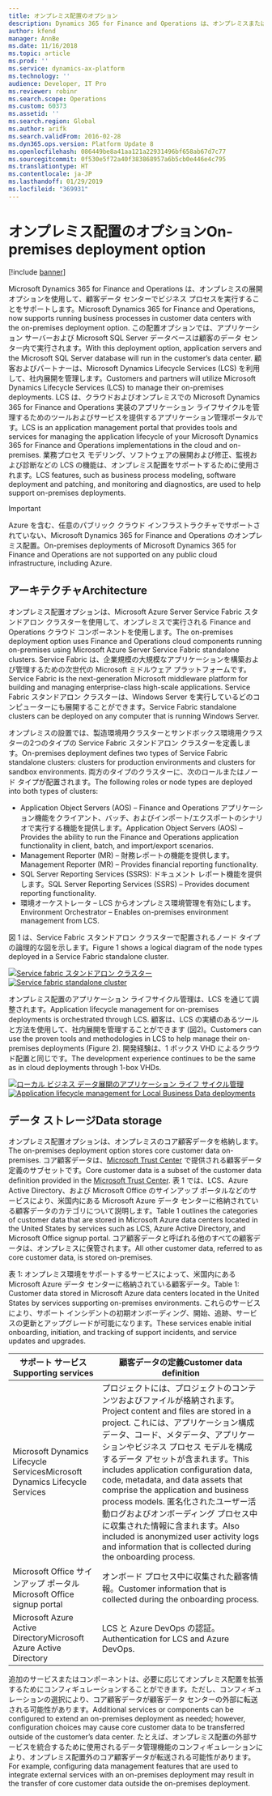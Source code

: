 ```yaml
---
title: オンプレミス配置のオプション
description: Dynamics 365 for Finance and Operations は、オンプレミスまたはローカル ビジネス データ (LBD) の展開オプションを使用して、顧客データ センターでビジネス プロセスを実行することをサポートします。
author: kfend
manager: AnnBe
ms.date: 11/16/2018
ms.topic: article
ms.prod: ''
ms.service: dynamics-ax-platform
ms.technology: ''
audience: Developer, IT Pro
ms.reviewer: robinr
ms.search.scope: Operations
ms.custom: 60373
ms.assetid: ''
ms.search.region: Global
ms.author: arifk
ms.search.validFrom: 2016-02-28
ms.dyn365.ops.version: Platform Update 8
ms.openlocfilehash: 086449be8a41aa121a22931496bf658ab67d7c77
ms.sourcegitcommit: 0f530e5f72a40f383868957a6b5cb0e446e4c795
ms.translationtype: HT
ms.contentlocale: ja-JP
ms.lasthandoff: 01/29/2019
ms.locfileid: "369931"
---
```

# <a name="on-premises-deployment-option"></a><span data-ttu-id="c2962-103">オンプレミス配置のオプション</span><span class="sxs-lookup"><span data-stu-id="c2962-103">On-premises deployment option</span></span>

[!include [banner](../includes/banner.md)]

<span data-ttu-id="c2962-104">Microsoft Dynamics 365 for Finance and Operations は、オンプレミスの展開オプションを使用して、顧客データ センターでビジネス プロセスを実行することをサポートします。</span><span class="sxs-lookup"><span data-stu-id="c2962-104">Microsoft Dynamics 365 for Finance and Operations, now supports running business processes in customer data centers with the on-premises deployment option.</span></span> <span data-ttu-id="c2962-105">この配置オプションでは、アプリケーション サーバーおよび Microsoft SQL Server データベースは顧客のデータ センター内で実行されます。</span><span class="sxs-lookup"><span data-stu-id="c2962-105">With this deployment option, application servers and the Microsoft SQL Server database will run in the customer’s data center.</span></span> <span data-ttu-id="c2962-106">顧客およびパートナーは、Microsoft Dynamics Lifecycle Services (LCS) を利用して、社内展開を管理します。</span><span class="sxs-lookup"><span data-stu-id="c2962-106">Customers and partners will utilize Microsoft Dynamics Lifecycle Services (LCS) to manage their on-premises deployments.</span></span> <span data-ttu-id="c2962-107">LCS は、クラウドおよびオンプレミスでの Microsoft Dynamics 365 for Finance and Operations 実装のアプリケーション ライフサイクルを管理するためのツールおよびサービスを提供するアプリケーション管理ポータルです。</span><span class="sxs-lookup"><span data-stu-id="c2962-107">LCS is an application management portal that provides tools and services for managing the application lifecycle of your Microsoft Dynamics 365 for Finance and Operations implementations in the cloud and on-premises.</span></span> <span data-ttu-id="c2962-108">業務プロセス モデリング、ソフトウェアの展開および修正、監視および診断などの LCS の機能は、オンプレミス配置をサポートするために使用されます。</span><span class="sxs-lookup"><span data-stu-id="c2962-108">LCS features, such as business process modeling, software deployment and patching, and monitoring and diagnostics, are used to help support on-premises deployments.</span></span> 
> [!IMPORTANT]
> <span data-ttu-id="c2962-109">Azure を含む、任意のパブリック クラウド インフラストラクチャでサポートされていない、Microsoft Dynamics 365 for Finance and Operations のオンプレミス配置。</span><span class="sxs-lookup"><span data-stu-id="c2962-109">On-premises deployments of Microsoft Dynamics 365 for Finance and Operations are not supported on any public cloud infrastructure, including Azure.</span></span> 

## <a name="architecture"></a><span data-ttu-id="c2962-110">アーキテクチャ</span><span class="sxs-lookup"><span data-stu-id="c2962-110">Architecture</span></span> 

<span data-ttu-id="c2962-111">オンプレミス配置オプションは、Microsoft Azure Server Service Fabric スタンドアロン クラスターを使用して、オンプレミスで実行される Finance and Operations クラウド コンポーネントを使用します。</span><span class="sxs-lookup"><span data-stu-id="c2962-111">The on-premises deployment option uses Finance and Operations cloud components running on-premises using Microsoft Azure Server Service Fabric standalone clusters.</span></span> <span data-ttu-id="c2962-112">Service Fabric は、企業規模の大規模なアプリケーションを構築および管理するための次世代の Microsoft ミドルウェア プラットフォームです。</span><span class="sxs-lookup"><span data-stu-id="c2962-112">Service Fabric is the next-generation Microsoft middleware platform for building and managing enterprise-class high-scale applications.</span></span> <span data-ttu-id="c2962-113">Service Fabric スタンドアロン クラスターは、Windows Server を実行しているどのコンピューターにも展開することができます。</span><span class="sxs-lookup"><span data-stu-id="c2962-113">Service Fabric standalone clusters can be deployed on any computer that is running Windows Server.</span></span> 

<span data-ttu-id="c2962-114">オンプレミスの設置では、製造環境用クラスターとサンドボックス環境用クラスターの2つのタイプの Service Fabric スタンドアロン クラスターを定義します。</span><span class="sxs-lookup"><span data-stu-id="c2962-114">On-premises deployment defines two types of Service Fabric standalone clusters: clusters for production environments and clusters for sandbox environments.</span></span> <span data-ttu-id="c2962-115">両方のタイプのクラスターに、次のロールまたはノード タイプが配置されます。</span><span class="sxs-lookup"><span data-stu-id="c2962-115">The following roles or node types are deployed into both types of clusters:</span></span> 

- <span data-ttu-id="c2962-116">Application Object Servers (AOS) – Finance and Operations アプリケーション機能をクライアント、バッチ、およびインポート/エクスポートのシナリオで実行する機能を提供します。</span><span class="sxs-lookup"><span data-stu-id="c2962-116">Application Object Servers (AOS) – Provides the ability to run the Finance and Operations application functionality in client, batch, and import/export scenarios.</span></span> 
- <span data-ttu-id="c2962-117">Management Reporter (MR) – 財務レポートの機能を提供します。</span><span class="sxs-lookup"><span data-stu-id="c2962-117">Management Reporter (MR) – Provides financial reporting functionality.</span></span> 
- <span data-ttu-id="c2962-118">SQL Server Reporting Services (SSRS): ドキュメント レポート機能を提供します。</span><span class="sxs-lookup"><span data-stu-id="c2962-118">SQL Server Reporting Services (SSRS) – Provides document reporting functionality.</span></span> 
- <span data-ttu-id="c2962-119">環境オーケストレータ – LCS からオンプレミス環境管理を有効にします。</span><span class="sxs-lookup"><span data-stu-id="c2962-119">Environment Orchestrator – Enables on-premises environment management from LCS.</span></span> 

<span data-ttu-id="c2962-120">図 1 は、Service Fabric スタンドアロン クラスターで配置されるノード タイプの論理的な図を示します。</span><span class="sxs-lookup"><span data-stu-id="c2962-120">Figure 1 shows a logical diagram of the node types deployed in a Service Fabric standalone cluster.</span></span> 

<span data-ttu-id="c2962-121">[![Service fabric スタンドアロン クラスター](./media/on-premises-overview-01.png)](./media/on-premises-overview-01.png)</span><span class="sxs-lookup"><span data-stu-id="c2962-121">[![Service fabric standalone cluster](./media/on-premises-overview-01.png)](./media/on-premises-overview-01.png)</span></span>

<span data-ttu-id="c2962-122">オンプレミス配置のアプリケーション ライフサイクル管理は、LCS を通じて調整されます。</span><span class="sxs-lookup"><span data-stu-id="c2962-122">Application lifecycle management for on-premises deployments is orchestrated through LCS.</span></span> <span data-ttu-id="c2962-123">顧客は、LCS の実績のあるツールと方法を使用して、社内展開を管理することができます (図2)。</span><span class="sxs-lookup"><span data-stu-id="c2962-123">Customers can use the proven tools and methodologies in LCS to help manage their on-premises deployments (Figure 2).</span></span> <span data-ttu-id="c2962-124">開発経験は、1 ボックス VHD によるクラウド配置と同じです。</span><span class="sxs-lookup"><span data-stu-id="c2962-124">The development experience continues to be the same as in cloud deployments through 1-box VHDs.</span></span> 

<span data-ttu-id="c2962-125">[![ローカル ビジネス データ展開のアプリケーション ライフ サイクル管理](./media/on-premises-overview-02.png)](./media/on-premises-overview-02.png)</span><span class="sxs-lookup"><span data-stu-id="c2962-125">[![Application lifecycle management for Local Business Data deployments](./media/on-premises-overview-02.png)](./media/on-premises-overview-02.png)</span></span>

## <a name="data-storage"></a><span data-ttu-id="c2962-126">データ ストレージ</span><span class="sxs-lookup"><span data-stu-id="c2962-126">Data storage</span></span> 
<span data-ttu-id="c2962-127">オンプレミス配置オプションは、オンプレミスのコア顧客データを格納します。</span><span class="sxs-lookup"><span data-stu-id="c2962-127">The on-premises deployment option stores core customer data on-premises.</span></span> <span data-ttu-id="c2962-128">コア顧客データは、[Microsoft Trust Center](https://www.microsoft.com/en-us/trustcenter/privacy/how-microsoft-defines-customer-data) で提供される顧客データ定義のサブセットです。</span><span class="sxs-lookup"><span data-stu-id="c2962-128">Core customer data is a subset of the customer data definition provided in the [Microsoft Trust Center](https://www.microsoft.com/en-us/trustcenter/privacy/how-microsoft-defines-customer-data).</span></span> <span data-ttu-id="c2962-129">表 1 では、LCS、Azure Active Directory、および Microsoft Office のサインアップ ポータルなどのサービスにより、米国内にある Microsoft Azure データ センターに格納されている顧客データのカテゴリについて説明します。</span><span class="sxs-lookup"><span data-stu-id="c2962-129">Table 1 outlines the categories of customer data that are stored in Microsoft Azure data centers located in the United States by services such as LCS, Azure Active Directory, and Microsoft Office signup portal.</span></span> <span data-ttu-id="c2962-130">コア顧客データと呼ばれる他のすべての顧客データは、オンプレミスに保管されます。</span><span class="sxs-lookup"><span data-stu-id="c2962-130">All other customer data, referred to as core customer data, is stored on-premises.</span></span>  

<span data-ttu-id="c2962-131">表 1: オンプレミス環境をサポートするサービスによって、米国内にある Microsoft Azure データ センターに格納されている顧客データ。</span><span class="sxs-lookup"><span data-stu-id="c2962-131">Table 1: Customer data stored in Microsoft Azure data centers located in the United States by services supporting on-premises environments.</span></span> <span data-ttu-id="c2962-132">これらのサービスにより、サポート インシデントの初期オンボーディング、開始、追跡、サービスの更新とアップグレードが可能になります。</span><span class="sxs-lookup"><span data-stu-id="c2962-132">These services enable initial onboarding, initiation, and tracking of support incidents, and service updates and upgrades.</span></span>  


| <span data-ttu-id="c2962-133">サポート サービス</span><span class="sxs-lookup"><span data-stu-id="c2962-133">Supporting services</span></span>                   | <span data-ttu-id="c2962-134">顧客データの定義</span><span class="sxs-lookup"><span data-stu-id="c2962-134">Customer data definition</span></span>                                                                                                                                                                                                                                                            |
|---------------------------------------|----------------------------------------------------------------------------------------------------------------------------------------------------------------------------------------------------------------------------------------------------------------------------------------------|
| <span data-ttu-id="c2962-135">Microsoft Dynamics Lifecycle Services</span><span class="sxs-lookup"><span data-stu-id="c2962-135">Microsoft Dynamics Lifecycle Services</span></span> | <span data-ttu-id="c2962-136">プロジェクトには、プロジェクトのコンテンツおよびファイルが格納されます。</span><span class="sxs-lookup"><span data-stu-id="c2962-136">Project content and files are stored in a project.</span></span> <span data-ttu-id="c2962-137">これには、アプリケーション構成データ、コード、メタデータ、アプリケーションやビジネス プロセス モデルを構成するデータ アセットが含まれます。</span><span class="sxs-lookup"><span data-stu-id="c2962-137">This includes application configuration data, code, metadata, and data assets that comprise the application and business process models.</span></span> <span data-ttu-id="c2962-138">匿名化されたユーザー活動ログおよびオンボーディング プロセス中に収集された情報に含まれます。</span><span class="sxs-lookup"><span data-stu-id="c2962-138">Also included is anonymized user activity logs and information that is collected during the onboarding process.</span></span> |
| <span data-ttu-id="c2962-139">Microsoft Office サインアップ ポータル</span><span class="sxs-lookup"><span data-stu-id="c2962-139">Microsoft Office signup portal</span></span>        | <span data-ttu-id="c2962-140">オンボード プロセス中に収集された顧客情報。</span><span class="sxs-lookup"><span data-stu-id="c2962-140">Customer information that is collected during the onboarding process.</span></span>                                                                                                                                                                                                                                 |
| <span data-ttu-id="c2962-141">Microsoft Azure Active Directory</span><span class="sxs-lookup"><span data-stu-id="c2962-141">Microsoft Azure Active Directory</span></span>      | <span data-ttu-id="c2962-142">LCS と Azure DevOps の認証。</span><span class="sxs-lookup"><span data-stu-id="c2962-142">Authentication for LCS and Azure DevOps.</span></span>                                                                                                                                                                                                               |
  

<span data-ttu-id="c2962-143">追加のサービスまたはコンポーネントは、必要に応じてオンプレミス配置を拡張するためにコンフィギュレーションすることができます。ただし、コンフィギュレーションの選択により、コア顧客データが顧客データ センターの外部に転送される可能性があります。</span><span class="sxs-lookup"><span data-stu-id="c2962-143">Additional services or components can be configured to extend an on-premises deployment as needed; however, configuration choices may cause core customer data to be transferred outside of the customer’s data center.</span></span> <span data-ttu-id="c2962-144">たとえば、オンプレミス配置の外部サービスを統合するために使用されるデータ管理機能のコンフィギュレーションにより、オンプレミス配置外のコア顧客データが転送される可能性があります。</span><span class="sxs-lookup"><span data-stu-id="c2962-144">For example, configuring data management features that are used to integrate external services with an on-premises deployment may result in the transfer of core customer data outside the on-premises deployment.</span></span> 
